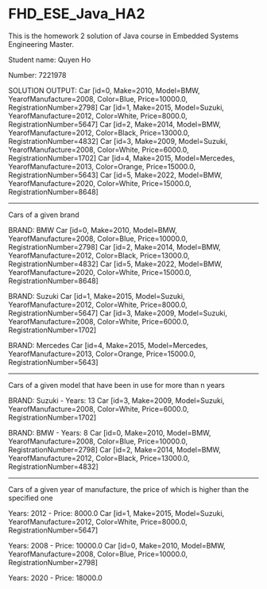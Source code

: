 # FHD_ESE_Java_HA2
This is the homework 2 solution of Java course in Embedded Systems Engineering Master. 

Student name: Quyen Ho

Number: 7221978


SOLUTION OUTPUT: 
Car [id=0, Make=2010, Model=BMW, YearofManufacture=2008, Color=Blue, Price=10000.0, RegistrationNumber=2798]
Car [id=1, Make=2015, Model=Suzuki, YearofManufacture=2012, Color=White, Price=8000.0, RegistrationNumber=5647]
Car [id=2, Make=2014, Model=BMW, YearofManufacture=2012, Color=Black, Price=13000.0, RegistrationNumber=4832]
Car [id=3, Make=2009, Model=Suzuki, YearofManufacture=2008, Color=White, Price=6000.0, RegistrationNumber=1702]
Car [id=4, Make=2015, Model=Mercedes, YearofManufacture=2013, Color=Orange, Price=15000.0, RegistrationNumber=5643]
Car [id=5, Make=2022, Model=BMW, YearofManufacture=2020, Color=White, Price=15000.0, RegistrationNumber=8648]

**************************
Cars of a given brand

BRAND: BMW
Car [id=0, Make=2010, Model=BMW, YearofManufacture=2008, Color=Blue, Price=10000.0, RegistrationNumber=2798]
Car [id=2, Make=2014, Model=BMW, YearofManufacture=2012, Color=Black, Price=13000.0, RegistrationNumber=4832]
Car [id=5, Make=2022, Model=BMW, YearofManufacture=2020, Color=White, Price=15000.0, RegistrationNumber=8648]

BRAND: Suzuki
Car [id=1, Make=2015, Model=Suzuki, YearofManufacture=2012, Color=White, Price=8000.0, RegistrationNumber=5647]
Car [id=3, Make=2009, Model=Suzuki, YearofManufacture=2008, Color=White, Price=6000.0, RegistrationNumber=1702]

BRAND: Mercedes
Car [id=4, Make=2015, Model=Mercedes, YearofManufacture=2013, Color=Orange, Price=15000.0, RegistrationNumber=5643]

**************************
Cars of a given model that have been in use for more than n years

BRAND: Suzuki - Years: 13
Car [id=3, Make=2009, Model=Suzuki, YearofManufacture=2008, Color=White, Price=6000.0, RegistrationNumber=1702]

BRAND: BMW - Years: 8
Car [id=0, Make=2010, Model=BMW, YearofManufacture=2008, Color=Blue, Price=10000.0, RegistrationNumber=2798]
Car [id=2, Make=2014, Model=BMW, YearofManufacture=2012, Color=Black, Price=13000.0, RegistrationNumber=4832]

**************************
Cars of a given year of manufacture, the price of which is higher than the specified one

Years: 2012 - Price: 8000.0
Car [id=1, Make=2015, Model=Suzuki, YearofManufacture=2012, Color=White, Price=8000.0, RegistrationNumber=5647]

Years: 2008 - Price: 10000.0
Car [id=0, Make=2010, Model=BMW, YearofManufacture=2008, Color=Blue, Price=10000.0, RegistrationNumber=2798]

Years: 2020 - Price: 18000.0
